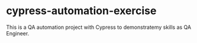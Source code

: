 # cypress-automation-exercise
This is a QA automation project with Cypress to demonstratemy skills as QA Engineer.
